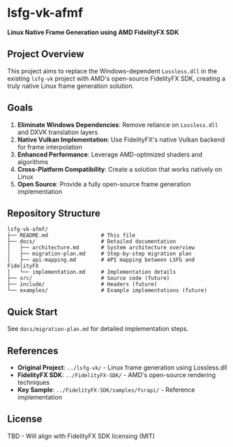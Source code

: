# lsfg-vk-afmf
**Linux Native Frame Generation using AMD FidelityFX SDK**

## Project Overview

This project aims to replace the Windows-dependent `Lossless.dll` in the existing `lsfg-vk` project with AMD's open-source FidelityFX SDK, creating a truly native Linux frame generation solution.

## Goals

1. **Eliminate Windows Dependencies**: Remove reliance on `Lossless.dll` and DXVK translation layers
2. **Native Vulkan Implementation**: Use FidelityFX's native Vulkan backend for frame interpolation
3. **Enhanced Performance**: Leverage AMD-optimized shaders and algorithms
4. **Cross-Platform Compatibility**: Create a solution that works natively on Linux
5. **Open Source**: Provide a fully open-source frame generation implementation

## Repository Structure

```
lsfg-vk-afmf/
├── README.md                 # This file
├── docs/                     # Detailed documentation
│   ├── architecture.md       # System architecture overview
│   ├── migration-plan.md     # Step-by-step migration plan
│   ├── api-mapping.md        # API mapping between LSFG and FidelityFX
│   └── implementation.md     # Implementation details
├── src/                      # Source code (future)
├── include/                  # Headers (future)
└── examples/                 # Example implementations (future)
```

## Quick Start

See `docs/migration-plan.md` for detailed implementation steps.

## References

- **Original Project**: `../lsfg-vk/` - Linux frame generation using Lossless.dll
- **FidelityFX SDK**: `../FidelityFX-SDK/` - AMD's open-source rendering techniques
- **Key Sample**: `../FidelityFX-SDK/samples/fsrapi/` - Reference implementation

## License

TBD - Will align with FidelityFX SDK licensing (MIT)
